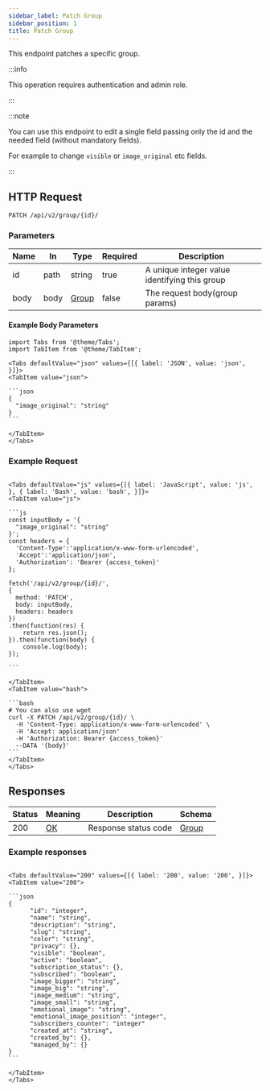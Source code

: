 ```yaml
---
sidebar_label: Patch Group
sidebar_position: 1
title: Patch Group
---
```


This endpoint patches a specific group.

:::info

This operation requires authentication and admin role.

:::

:::note

You can use this endpoint to edit a single field passing only the id and the needed field (without mandatory fields).

For example to change `visible` or `image_original` etc fields.

:::


## HTTP Request

`PATCH /api/v2/group/{id}/`

### Parameters

| Name | In   | Type                                               | Required | Description                                      |
|------|------|----------------------------------------------------|----------|--------------------------------------------------|
| id   | path | string                                             | true     | A unique integer value identifying this group |
| body | body | [Group](/docs/apireference/v2/schemas/group) | false    | The request body(group params)                |

#### Example Body Parameters

````mdx-code-block
import Tabs from '@theme/Tabs';
import TabItem from '@theme/TabItem';

<Tabs defaultValue="json" values={[{ label: 'JSON', value: 'json', }]}>
<TabItem value="json">

```json
{
  "image_original": "string"
}
```

</TabItem>
</Tabs>
````

### Example Request

````mdx-code-block

<Tabs defaultValue="js" values={[{ label: 'JavaScript', value: 'js', }, { label: 'Bash', value: 'bash', }]}>
<TabItem value="js">

```js
const inputBody = '{
  "image_original": "string"
}';
const headers = {
  'Content-Type':'application/x-www-form-urlencoded',
  'Accept':'application/json',
  'Authorization': 'Bearer {access_token}'
};

fetch('/api/v2/group/{id}/',
{
  method: 'PATCH',
  body: inputBody,
  headers: headers
})
.then(function(res) {
    return res.json();
}).then(function(body) {
    console.log(body);
});

```

</TabItem>
<TabItem value="bash">

```bash
# You can also use wget
curl -X PATCH /api/v2/group/{id}/ \
  -H 'Content-Type: application/x-www-form-urlencoded' \
  -H 'Accept: application/json'
  -H 'Authorization: Bearer {access_token}'
  --DATA '{body}'
```
</TabItem>
</Tabs>
````

## Responses

|Status|Meaning|Description|Schema|
|---|---|---|---|
|200|[OK](https://tools.ietf.org/html/rfc7231#section-6.3.1)|Response status code|[Group](/docs/apireference/v2/schemas/group)|

### Example responses


````mdx-code-block

<Tabs defaultValue="200" values={[{ label: '200', value: '200', }]}>
<TabItem value="200">

```json
{
      "id": "integer",
      "name": "string",
      "description": "string",
      "slug": "string",
      "color": "string",
      "privacy": {},
      "visible": "boolean",
      "active": "boolean",
      "subscription_status": {},
      "subscribed": "boolean",
      "image_bigger": "string",
      "image_big": "string",
      "image_medium": "string",
      "image_small": "string",
      "emotional_image": "string",
      "emotional_image_position": "integer",
      "subscribers_counter": "integer"
      "created_at": "string",
      "created_by": {},
      "managed_by": {}
}
```

</TabItem>
</Tabs>
````




